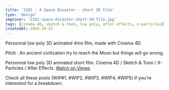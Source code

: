 ```yaml
---
title: '2101 : A Space Disaster - short 3D film'
type: 'design'
imgCover: '2101-space-disaster-short-3d-film.jpg'
tags: [cinema 4D, sketch & toon, low poly, after effects, x-particles]
createdAt: 2018-10-23
---
```

Personnal low poly 3D animated 4mn film, made with Cinema 4D.
<!--more-->
Pitch : An ancient civilization try to reach the Moon but things will go wrong.

Personnal low poly 3D animated short film. Cinema 4D / Sketch & Toon / X-Particles / After Effects.
[Watch on Vimeo](https://vimeo.com/296583932)

Check all these posts (WIP#1, #WIP2, #WIP3, #WIP4, #WIP5) if you're interested for a breakdown.
